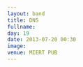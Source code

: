 ```yaml
---
layout: band
title: DNS
fullname: 
day: 19
date: 2013-07-20 00:30
image: 
venue: MIERT PUB
---
```



